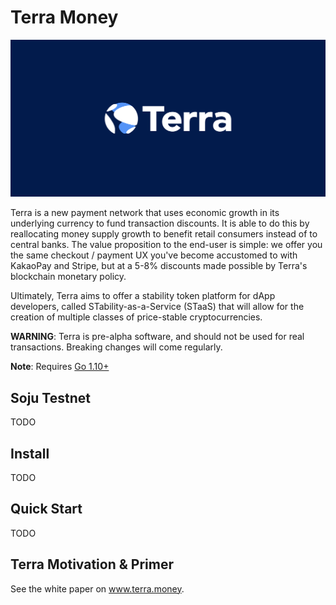 # Terra Money
![banner](docs/graphics/terra-sdk-img.png)

<!-- [![version](https://img.shields.io/github/tag/cosmos/cosmos-sdk.svg)](https://github.com/cosmos/cosmos-sdk/releases/latest)
[![CircleCI](https://circleci.com/gh/cosmos/cosmos-sdk/tree/master.svg?style=shield)](https://circleci.com/gh/cosmos/cosmos-sdk/tree/master)
[![codecov](https://codecov.io/gh/cosmos/cosmos-sdk/branch/master/graph/badge.svg)](https://codecov.io/gh/cosmos/cosmos-sdk)
[![Go Report Card](https://goreportcard.com/badge/github.com/cosmos/cosmos-sdk)](https://goreportcard.com/report/github.com/cosmos/cosmos-sdk)
[![license](https://img.shields.io/github/license/cosmos/cosmos-sdk.svg)](https://github.com/cosmos/cosmos-sdk/blob/master/LICENSE)
[![LoC](https://tokei.rs/b1/github/cosmos/cosmos-sdk)](https://github.com/cosmos/cosmos-sdk)
[![API Reference](https://godoc.org/github.com/cosmos/cosmos-sdk?status.svg
)](https://godoc.org/github.com/cosmos/cosmos-sdk)
[![riot.im](https://img.shields.io/badge/riot.im-JOIN%20CHAT-green.svg)](https://riot.im/app/#/room/#cosmos-sdk:matrix.org) -->


Terra is a new payment network that uses economic growth in its underlying currency to fund transaction discounts. It is able to do this by reallocating money supply growth to benefit retail consumers instead of to central banks. The value proposition to the end-user is simple: we offer you the same checkout / payment UX you've become accustomed to with KakaoPay and Stripe, but at a 5-8% discounts made possible by Terra's blockchain monetary policy. 

Ultimately, Terra aims to offer a stability token platform for dApp developers, called STability-as-a-Service (STaaS) that will allow for the creation of multiple classes of price-stable cryptocurrencies. 

**WARNING**: Terra is pre-alpha software, and should not be used for real transactions. Breaking changes will come regularly.  

**Note**: Requires [Go 1.10+](https://golang.org/dl/)

## Soju Testnet

TODO

## Install

TODO

## Quick Start

TODO


## Terra Motivation & Primer 

See the white paper on www.terra.money.